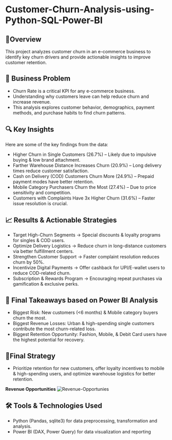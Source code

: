 # **Customer-Churn-Analysis-using-Python-SQL-Power-BI**

## 🚀**Overview**
This project analyzes customer churn in an e-commerce business to identify key churn drivers and provide actionable insights to improve customer retention.

## 📌 **Business Problem**
- Churn Rate is a critical KPI for any e-commerce business.
- Understanding why customers leave can help reduce churn and increase revenue.
- This analysis explores customer behavior, demographics, payment methods, and purchase habits to find churn patterns.

## 🔍 **Key Insights**
Here are some of the key findings from the data:
- Higher Churn in Single Customers (26.7%) – Likely due to impulsive buying & low brand attachment.
- Farther Warehouse Distance Increases Churn (20.9%) – Long delivery times reduce customer satisfaction.
- Cash on Delivery (COD) Customers Churn More (24.9%) – Prepaid payment modes have better retention.
- Mobile Category Purchasers Churn the Most (27.4%) – Due to price sensitivity and competition.
- Customers with Complaints Have 3x Higher Churn (31.6%) – Faster issue resolution is crucial.

## 📈 **Results & Actionable Strategies**
- Target High-Churn Segments → Special discounts & loyalty programs for singles & COD users.
- Optimize Delivery Logistics → Reduce churn in long-distance customers via better fulfillment centers.
- Strengthen Customer Support → Faster complaint resolution reduces churn by 50%.
- Incentivize Digital Payments → Offer cashback for UPI/E-wallet users to reduce COD-related churn.
- Subscription & Rewards Program → Encouraging repeat purchases via gamification & exclusive perks.

## 📌 **Final Takeaways based on Power BI Analysis**
- Biggest Risk: New customers (<6 months) & Mobile category buyers churn the most.
- Biggest Revenue Losses: Urban & high-spending single customers contribute the most churn-related loss.
- Biggest Retention Opportunity: Fashion, Mobile, & Debit Card users have the highest potential for recovery.

## 🎯**Final Strategy**
- Prioritize retention for new customers, offer loyalty incentives to mobile & high-spending users, and optimize warehouse logistics for better retention.

**Revenue Opportunities**
  ![Revenue-Opportunies](https://github.com/user-attachments/assets/83097407-934f-4e79-9d8f-dfb33eb2f39e)


## 🛠️ **Tools & Technologies Used**
- Python (Pandas, sqlite3) for data preprocessing, transformation and analysis.
- Power BI (DAX, Power Query) for data visualization and reporting

